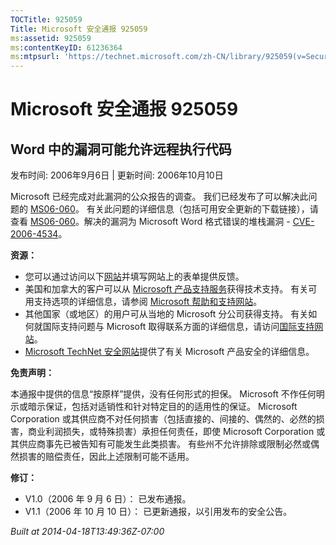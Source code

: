 ```yaml
---
TOCTitle: 925059
Title: Microsoft 安全通报 925059
ms:assetid: 925059
ms:contentKeyID: 61236364
ms:mtpsurl: 'https://technet.microsoft.com/zh-CN/library/925059(v=Security.10)'
---
```


Microsoft 安全通报 925059
=========================

Word 中的漏洞可能允许远程执行代码
---------------------------------

发布时间: 2006年9月6日 | 更新时间: 2006年10月10日

Microsoft 已经完成对此漏洞的公众报告的调查。 我们已经发布了可以解决此问题的 [MS06-060](https://technet.microsoft.com/security/bulletin/ms06-060)。 有关此问题的详细信息（包括可用安全更新的下载链接），请查看 [MS06-060](https://technet.microsoft.com/security/bulletin/ms06-060)。解决的漏洞为 Microsoft Word 格式错误的堆栈漏洞 - [CVE-2006-4534](https://www.cve.mitre.org/cgi-bin/cvename.cgi?name=cve-2006-4534)。

**资源：**

-   您可以通过访问以下[网站](https://support.microsoft.com/common/survey.aspx?scid=sw;en;1257&amp;showpage=1&amp;ws=technet&amp;sd=tech)并填写网站上的表单提供反馈。
-   美国和加拿大的客户可以从 [Microsoft 产品支持服务](https://go.microsoft.com/fwlink/?linkid=21131)获得技术支持。 有关可用支持选项的详细信息，请参阅 [Microsoft 帮助和支持网站](https://support.microsoft.com/default.aspx?ln=zh-cn)。
-   其他国家（或地区）的用户可从当地的 Microsoft 分公司获得支持。 有关如何就国际支持问题与 Microsoft 取得联系方面的详细信息，请访问[国际支持网站](https://go.microsoft.com/fwlink/?linkid=21155)。
-   [Microsoft TechNet 安全网站](https://go.microsoft.com/fwlink/?linkid=21132)提供了有关 Microsoft 产品安全的详细信息。

**免责声明：**

本通报中提供的信息“按原样”提供，没有任何形式的担保。 Microsoft 不作任何明示或暗示保证，包括对适销性和针对特定目的的适用性的保证。 Microsoft Corporation 或其供应商不对任何损害（包括直接的、间接的、偶然的、必然的损害，商业利润损失，或特殊损害）承担任何责任，即使 Microsoft Corporation 或其供应商事先已被告知有可能发生此类损害。 有些州不允许排除或限制必然或偶然损害的赔偿责任，因此上述限制可能不适用。

**修订：**

-   V1.0（2006 年 9 月 6 日）： 已发布通报。
-   V1.1（2006 年 10 月 10 日）： 已更新通报，以引用发布的安全公告。

*Built at 2014-04-18T13:49:36Z-07:00*

